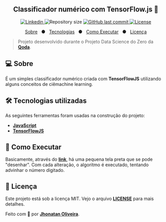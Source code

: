 <h2 align="center"> 
  Classificador numérico com TensorFlow.js 🔢
</h2>

<p align="center">
  <a href="https://www.linkedin.com/in/jhonatanguilherme/">
    <img alt="Linkedin" src="https://img.shields.io/badge/-LinkedIn-0077B5?style=flat-square&logo=Linkedin&logoColor=white&link=https://www.linkedin.com/in/jhonatanguilherme/)"/>
  </a>

  <img alt="Repository size" src="https://img.shields.io/github/repo-size/JhonatanGuilherme/Deploy-TensorflowJS">
  
  <a href="https://github.com/JhonatanGuilherme/Deploy-TensorflowJS/commits/master">
    <img alt="GitHub last commit" src="https://img.shields.io/github/last-commit/JhonatanGuilherme/Deploy-TensorflowJS">
  </a>
  
  <a href="./LICENSE">
    <img alt="License" src="https://img.shields.io/badge/license-MIT-brightgreen">
  </a>
</p>

<p align="center">
  <a href="#computer-sobre">Sobre</a>&nbsp;&nbsp;&nbsp;●&nbsp;&nbsp;
  <a href="#hammer_and_wrench-tecnologias-utilizadas">Tecnologias</a>&nbsp;&nbsp;&nbsp;●&nbsp;&nbsp;
  <a href="#robot-como-executar">Como Executar</a>&nbsp;&nbsp;&nbsp;●&nbsp;&nbsp;
  <a href="#bookmark_tabs-licença">Licença</a>
</p>

> Projeto desenvolvido durante o Projeto Data Science do Zero da **[Qoda](https://qoda.com.br/)**.

## :computer: Sobre

É um simples classificador numérico criada com **TensorFlowJS** utilizando alguns conceitos de ciêmachine learning.

## :hammer_and_wrench: Tecnologias utilizadas

As seguintes ferramentas foram usadas na construção do projeto:

- **[JavaScript](https://www.javascript.com/)**
- **[TensorFlowJS](https://www.tensorflow.org/js?hl=pt-br)**

## :robot: Como Executar

Basicamente, através do **[link](https://jhonatanguilherme.github.io/Deploy-TensorflowJS/)**, há uma pequena tela preta que se pode "desenhar". Com cada alteração, o algoritmo é executado, tentando advinhar o número digitado.

## :bookmark_tabs: Licença

Este projeto está sob a licença MIT. Vejo o arquivo **[LICENSE](./LICENSE)** para mais detalhes.

Feito com 🧡 por **[Jhonatan Oliveira](https://github.com/JhonatanGuilherme)**.